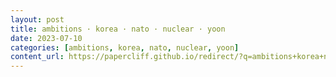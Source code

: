 ```yaml
---
layout: post
title: ambitions · korea · nato · nuclear · yoon
date: 2023-07-10
categories: [ambitions, korea, nato, nuclear, yoon]
content_url: https://papercliff.github.io/redirect/?q=ambitions+korea+nato+nuclear+yoon&tbs=cdr:1,cd_min:7/9/2023,cd_max:7/11/2023
---
```

